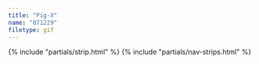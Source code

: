 ```yaml
---
title: "Pig-X"
name: "071229"
filetype: gif
---
```


{% include "partials/strip.html" %}
{% include "partials/nav-strips.html" %}